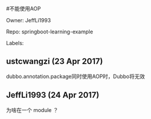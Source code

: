 #不能使用AOP

Owner: JeffLi1993

Repo: springboot-learning-example

Labels: 

## ustcwangzi (23 Apr 2017)

dubbo.annotation.package同时使用AOP时，Dubbo将无效

## JeffLi1993 (24 Apr 2017)

为啥在一个 module ？

